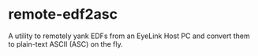 # remote-edf2asc
A utility to remotely yank EDFs from an EyeLink Host PC and convert them to plain-text ASCII (ASC) on the fly.
